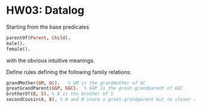 # HW03: Datalog

Starting from the base predicates

```prolog
parentOf(Parent, Child).
male().
female().
```
with the obvious intuitive meanings.

Define rules defining the following family relations:
```prolog
grandMother(GM, GC).   % GM is the grandmother of GC
greatGrandParent(GGP, GGC).  % GGP is the great-grandparent of GGC
brotherOf(B, S). % B is the brother of S
secondCousin(A, B). % A and B share a great-grandparent but no closer ancestor
```